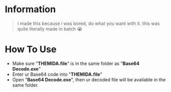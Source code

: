 # Information
> i made this because i was bored, do what you want with it. this was quite literally made in batch 😭

# How To Use
- Make sure "**THEMIDA.file**" is in the same folder as "**Base64 Decode.exe**"
- Enter ur Base64 code into "**THEMIDA.file**"
- Open "**Base64 Decode.exe**", then ur decoded file will be available in the same folder.
